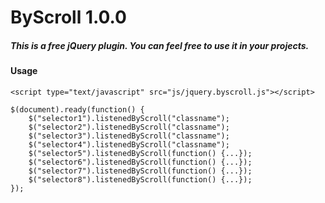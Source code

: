 # ByScroll 1.0.0

##### This is a free jQuery plugin. You can feel free to use it in your projects.

#### Usage
    <script type="text/javascript" src="js/jquery.byscroll.js"></script>

	$(document).ready(function() {
	    $("selector1").listenedByScroll("classname");
	    $("selector2").listenedByScroll("classname");
	    $("selector3").listenedByScroll("classname");
	    $("selector4").listenedByScroll("classname");
	    $("selector5").listenedByScroll(function() {...});
	    $("selector6").listenedByScroll(function() {...});
	    $("selector7").listenedByScroll(function() {...});
	    $("selector8").listenedByScroll(function() {...});
	});

